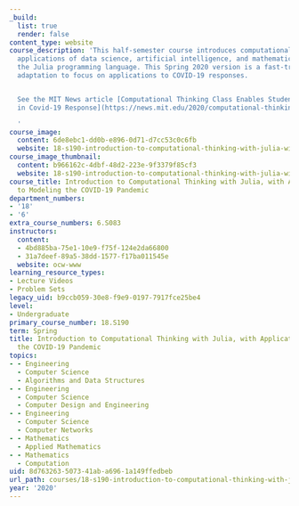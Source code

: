 ```yaml
---
_build:
  list: true
  render: false
content_type: website
course_description: 'This half-semester course introduces computational thinking through
  applications of data science, artificial intelligence, and mathematical models using
  the Julia programming language. This Spring 2020 version is a fast-tracked curriculum
  adaptation to focus on applications to COVID-19 responses.


  See the MIT News article [Computational Thinking Class Enables Students to Engage
  in Covid-19 Response](https://news.mit.edu/2020/computational-thinking-class-enables-students-engage-covid-19-response-0407)

  '
course_image:
  content: 6de8ebc1-dd0b-e896-0d71-d7cc53c0c6fb
  website: 18-s190-introduction-to-computational-thinking-with-julia-with-applications-to-modeling-the-covid-19-pandemic-spring-2020
course_image_thumbnail:
  content: b966162c-4dbf-48d2-223e-9f3379f85cf3
  website: 18-s190-introduction-to-computational-thinking-with-julia-with-applications-to-modeling-the-covid-19-pandemic-spring-2020
course_title: Introduction to Computational Thinking with Julia, with Applications
  to Modeling the COVID-19 Pandemic
department_numbers:
- '18'
- '6'
extra_course_numbers: 6.S083
instructors:
  content:
  - 4bd885ba-75e1-10e9-f75f-124e2da66800
  - 31a7deef-89a5-38dd-1577-f17ba011545e
  website: ocw-www
learning_resource_types:
- Lecture Videos
- Problem Sets
legacy_uid: b9ccb059-30e8-f9e9-0197-7917fce25be4
level:
- Undergraduate
primary_course_number: 18.S190
term: Spring
title: Introduction to Computational Thinking with Julia, with Applications to Modeling
  the COVID-19 Pandemic
topics:
- - Engineering
  - Computer Science
  - Algorithms and Data Structures
- - Engineering
  - Computer Science
  - Computer Design and Engineering
- - Engineering
  - Computer Science
  - Computer Networks
- - Mathematics
  - Applied Mathematics
- - Mathematics
  - Computation
uid: 8d763263-5073-41ab-a696-1a149ffedbeb
url_path: courses/18-s190-introduction-to-computational-thinking-with-julia-with-applications-to-modeling-the-covid-19-pandemic-spring-2020
year: '2020'
---
```

